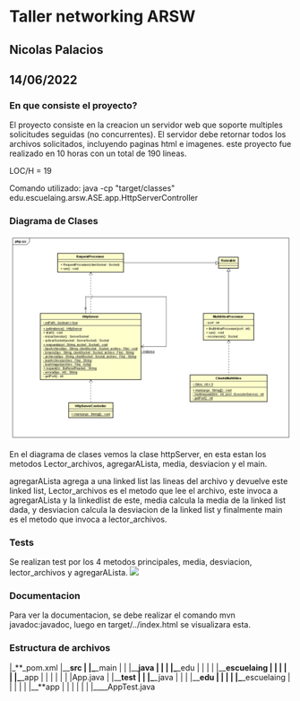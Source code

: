 # Taller networking ARSW

## Nicolas Palacios

## 14/06/2022

### En que consiste el proyecto?

El proyecto consiste en la creacion un servidor web que soporte multiples solicitudes seguidas (no concurrentes). El servidor debe retornar todos los archivos solicitados, incluyendo
paginas html e imagenes. este proyecto fue realizado en 10 horas con un total de 190 lineas.

LOC/H = 19



Comando utilizado: java -cp "target/classes" edu.escuelaing.arsw.ASE.app.HttpServerController

### Diagrama de Clases

<img src="imagen\imagen.png">  
 
 En el diagrama de clases vemos la clase httpServer, en esta estan los metodos Lector_archivos, agregarALista, media, desviacion y el main.

agregarALista agrega a una linked list las lineas del archivo y devuelve este linked list, Lector_archivos es el metodo que lee el archivo, este invoca a agregarALista y la linkedlist de este, media calcula la media de la linked list dada, y desviacion calcula la desviacion de la linked list y finalmente main es el metodo que invoca a lector_archivos.

### Tests

Se realizan test por los 4 metodos principales, media, desviacion, lector_archivos y agregarALista.
<img src="imagen\tests.png">

### Documentacion

Para ver la documentacion, se debe realizar el comando mvn javadoc:javadoc, luego en target/../index.html se visualizara esta.

### Estructura de archivos

|\_**\_pom.xml
|\_\_**src
| |\_**\_main
| | |\_\_**java
| | | |\_**\_edu
| | | | |\_\_**escuelaing
| | | | | |\_**\_app
| | | | | | |App.java
| |\_\_**test
| | |\_**\_java
| | | |\_\_**edu
| | | | |\_**\_escuelaing
| | | | | |\_\_**app
| | | | | | |\_\_\_\_AppTest.java
